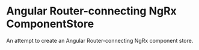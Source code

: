 # Angular Router-connecting NgRx ComponentStore

An attempt to create an Angular Router-connecting NgRx component store.
